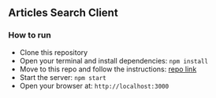 ## Articles Search Client

### How to run
- Clone this repository
- Open your terminal and install dependencies: `npm install`
- Move to this repo and follow the instructions: [repo link](https://github.com/NjohPrince/articles-search-server)
- Start the server: `npm start`
- Open your browser at: `http://localhost:3000`
